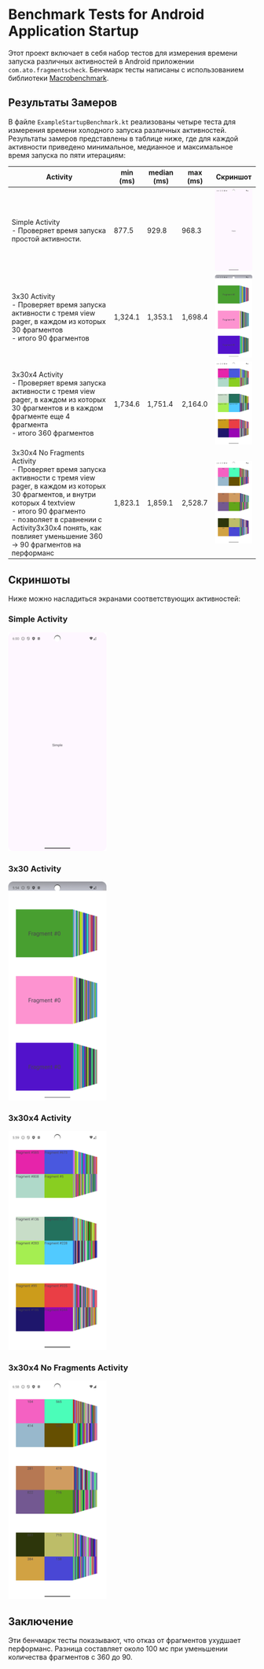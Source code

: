 # Benchmark Tests for Android Application Startup

Этот проект включает в себя набор тестов для измерения времени запуска различных активностей в Android приложении `com.ato.fragmentscheck`. Бенчмарк тесты написаны с использованием библиотеки [Macrobenchmark](https://developer.android.com/studio/profile/macrobenchmark).

## Результаты Замеров

В файле `ExampleStartupBenchmark.kt` реализованы четыре теста для измерения времени холодного запуска различных активностей.
Результаты замеров представлены в таблице ниже, где для каждой активности приведено минимальное, медианное и максимальное время запуска по пяти итерациям:

| Activity                     | min (ms) | median (ms) | max (ms) | Скриншот                                  |
|------------------------------|----------|-------------|----------|-------------------------------------------|
| Simple Activity <br> - Проверяет время запуска простой активности.             | 877.5    | 929.8       | 968.3    | <img src="images/demo0.png" width="100"/> |
| 3x30 Activity <br> - Проверяет время запуска активности с тремя view pager, в каждом из которых 30 фрагментов <br> - итого 90 фрагментов              | 1,324.1  | 1,353.1     | 1,698.4  | <img src="images/demo1.png" width="100"/> |
| 3x30x4 Activity <br> - Проверяет время запуска активности с тремя view pager, в каждом из которых 30 фрагментов и в каждом фрагменте еще 4 фрагмента <br> - итого 360 фрагментов             | 1,734.6  | 1,751.4     | 2,164.0  | <img src="images/demo2.png" width="100"/> |
| 3x30x4 No Fragments Activity <br> - Проверяет время запуска активности с тремя view pager, в каждом из которых 30 фрагментов, и внутри которых 4 textview <br> - итого 90 фрагменто <br> - позволяет в сравнении с Activity3x30x4 понять, как повлияет уменьшение 360 -> 90 фрагментов на перформанс | 1,823.1  | 1,859.1     | 2,528.7  | <img src="images/demo4.png" width="100"/> |

## Скриншоты

Ниже можно насладиться экранами соответствующих активностей:

### Simple Activity
<img src="images/demo0.png" width="200"/>

### 3x30 Activity
<img src="images/demo1.png" width="200"/>

### 3x30x4 Activity
<img src="images/demo2.png" width="200"/>

### 3x30x4 No Fragments Activity
<img src="images/demo4.png" width="200"/>

## Заключение

Эти бенчмарк тесты показывают, что отказ от фрагментов ухудшает перформанс. Разница составляет около 100 мс при уменьшении количества фрагментов с 360 до 90.
